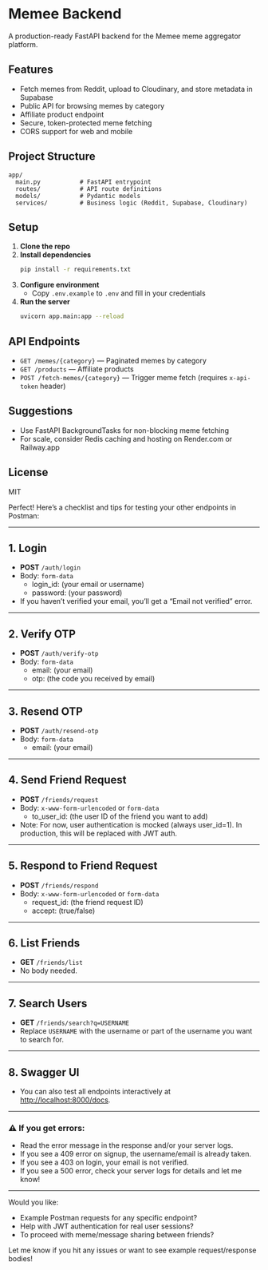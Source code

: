 # Memee Backend

A production-ready FastAPI backend for the Memee meme aggregator platform.

## Features
- Fetch memes from Reddit, upload to Cloudinary, and store metadata in Supabase
- Public API for browsing memes by category
- Affiliate product endpoint
- Secure, token-protected meme fetching
- CORS support for web and mobile

## Project Structure
```
app/
  main.py           # FastAPI entrypoint
  routes/           # API route definitions
  models/           # Pydantic models
  services/         # Business logic (Reddit, Supabase, Cloudinary)
```

## Setup
1. **Clone the repo**
2. **Install dependencies**
   ```bash
   pip install -r requirements.txt
   ```
3. **Configure environment**
   - Copy `.env.example` to `.env` and fill in your credentials
4. **Run the server**
   ```bash
   uvicorn app.main:app --reload
   ```

## API Endpoints
- `GET /memes/{category}` — Paginated memes by category
- `GET /products` — Affiliate products
- `POST /fetch-memes/{category}` — Trigger meme fetch (requires `x-api-token` header)

## Suggestions
- Use FastAPI BackgroundTasks for non-blocking meme fetching
- For scale, consider Redis caching and hosting on Render.com or Railway.app

## License
MIT 

Perfect! Here’s a checklist and tips for testing your other endpoints in Postman:

---

## 1. **Login**
- **POST** `/auth/login`
- Body: `form-data`
  - login_id: (your email or username)
  - password: (your password)
- If you haven’t verified your email, you’ll get a “Email not verified” error.

---

## 2. **Verify OTP**
- **POST** `/auth/verify-otp`
- Body: `form-data`
  - email: (your email)
  - otp: (the code you received by email)

---

## 3. **Resend OTP**
- **POST** `/auth/resend-otp`
- Body: `form-data`
  - email: (your email)

---

## 4. **Send Friend Request**
- **POST** `/friends/request`
- Body: `x-www-form-urlencoded` or `form-data`
  - to_user_id: (the user ID of the friend you want to add)
- Note: For now, user authentication is mocked (always user_id=1). In production, this will be replaced with JWT auth.

---

## 5. **Respond to Friend Request**
- **POST** `/friends/respond`
- Body: `x-www-form-urlencoded` or `form-data`
  - request_id: (the friend request ID)
  - accept: (true/false)

---

## 6. **List Friends**
- **GET** `/friends/list`
- No body needed.

---

## 7. **Search Users**
- **GET** `/friends/search?q=USERNAME`
- Replace `USERNAME` with the username or part of the username you want to search for.

---

## 8. **Swagger UI**
- You can also test all endpoints interactively at [http://localhost:8000/docs](http://localhost:8000/docs).

---

### ⚠️ **If you get errors:**
- Read the error message in the response and/or your server logs.
- If you see a 409 error on signup, the username/email is already taken.
- If you see a 403 on login, your email is not verified.
- If you see a 500 error, check your server logs for details and let me know!

---

Would you like:
- Example Postman requests for any specific endpoint?
- Help with JWT authentication for real user sessions?
- To proceed with meme/message sharing between friends?

Let me know if you hit any issues or want to see example request/response bodies!